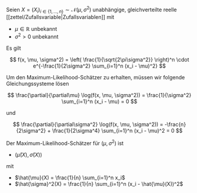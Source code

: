Seien $X = (X_i)_{i \in \{ 1, \dots, n \}} \sim \mathcal{N}(\mu, \sigma^2)$ unabhängige, gleichverteilte reelle [[zettel/Zufallsvariable|Zufallsvariablen]] mit
- $\mu \in \mathbb{R}$ unbekannt
- $\sigma^2 > 0$ unbekannt

Es gilt

$$
	f(x, \mu, \sigma^2) = \left( \frac{1}{\sqrt{2\pi\sigma^2}} \right)^n \cdot e^{-\frac{1}{2\sigma^2} \sum_{i=1}^n (x_i - \mu)^2}
$$

Um den Maximum-Likelihood-Schätzer zu erhalten, müssen wir folgende Gleichungssysteme lösen

$$
	\frac{\partial}{\partial\mu} \log(f(x, \mu, \sigma^2)) = \frac{1}{\sigma^2} \sum_{i=1}^n (x_i - \mu) = 0
$$

und

$$
	\frac{\partial}{\partial\sigma^2} \log(f(x, \mu, \sigma^2)) = -\frac{n}{2\sigma^2} + \frac{1}{2\sigma^4} \sum_{i=1}^n (x_i - \mu)^2 = 0
$$

Der Maximum-Likelihood-Schätzer für $(\mu, \sigma^2)$ ist
- $(\hat{\mu}(X), \hat{\sigma}(X))$

mit
- $\hat{\mu}(X) = \frac{1}{n} \sum_{i=1}^n x_i$
- $\hat{\sigma}^2(X) =  \frac{1}{n} \sum_{i=1}^n (x_i - \hat{\mu}(X))^2$